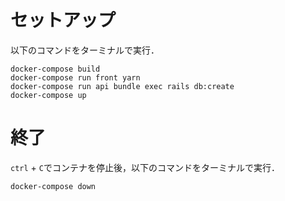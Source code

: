 # セットアップ
以下のコマンドをターミナルで実行．

```
docker-compose build
docker-compose run front yarn
docker-compose run api bundle exec rails db:create
docker-compose up
```

# 終了
`ctrl` + `C`でコンテナを停止後，以下のコマンドをターミナルで実行．

```
docker-compose down
```

